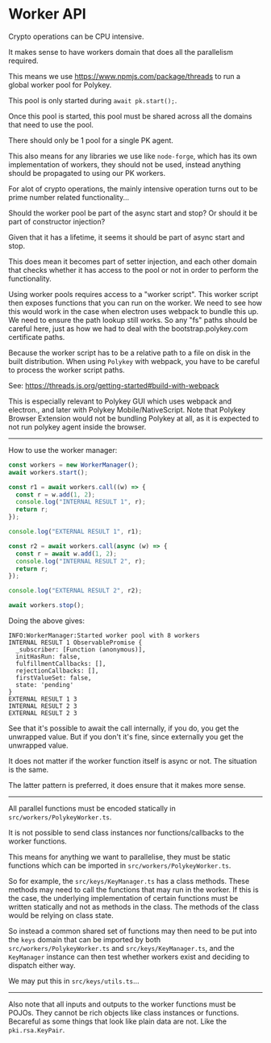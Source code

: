 # Worker API

Crypto operations can be CPU intensive.

It makes sense to have workers domain that does all the parallelism required.

This means we use https://www.npmjs.com/package/threads to run a global worker pool for Polykey.

This pool is only started during `await pk.start();`.

Once this pool is started, this pool must be shared across all the domains that need to use the pool.

There should only be 1 pool for a single PK agent.

This also means for any libraries we use like `node-forge`, which has its own implementation of workers, they should not be used, instead anything should be propagated to using our PK workers.

For alot of crypto operations, the mainly intensive operation turns out to be prime number related functionality...

Should the worker pool be part of the async start and stop? Or should it be part of constructor injection?

Given that it has a lifetime, it seems it should be part of async start and stop.

This does mean it becomes part of setter injection, and each other domain that checks whether it has access to the pool or not in order to perform the functionality.

Using worker pools requires access to a "worker script". This worker script then exposes functions that you can run on the worker. We need to see how this would work in the case when electron uses webpack to bundle this up. We need to ensure the path lookup still works. So any "fs" paths should be careful here, just as how we had to deal with the bootstrap.polykey.com certificate paths.

Because the worker script has to be a relative path to a file on disk in the built distribution. When using `Polykey` with webpack, you have to be careful to process the worker script paths.

See: https://threads.js.org/getting-started#build-with-webpack

This is especially relevant to Polykey GUI which uses webpack and electron., and later with Polykey Mobile/NativeScript. Note that Polykey Browser Extension would not be bundling Polykey at all, as it is expected to not run polykey agent inside the browser.

---

How to use the worker manager:

```ts
const workers = new WorkerManager();
await workers.start();

const r1 = await workers.call((w) => {
  const r = w.add(1, 2);
  console.log("INTERNAL RESULT 1", r);
  return r;
});

console.log("EXTERNAL RESULT 1", r1);

const r2 = await workers.call(async (w) => {
  const r = await w.add(1, 2);
  console.log("INTERNAL RESULT 2", r);
  return r;
});

console.log("EXTERNAL RESULT 2", r2);

await workers.stop();
```

Doing the above gives:

```
INFO:WorkerManager:Started worker pool with 8 workers
INTERNAL RESULT 1 ObservablePromise {
  _subscriber: [Function (anonymous)],
  initHasRun: false,
  fulfillmentCallbacks: [],
  rejectionCallbacks: [],
  firstValueSet: false,
  state: 'pending'
}
EXTERNAL RESULT 1 3
INTERNAL RESULT 2 3
EXTERNAL RESULT 2 3
```

See that it's possible to await the call internally, if you do, you get the unwrapped value. But if you don't it's fine, since externally you get the unwrapped value.

It does not matter if the worker function itself is async or not. The situation is the same.

The latter pattern is preferred, it does ensure that it makes more sense.

---

All parallel functions must be encoded statically in `src/workers/PolykeyWorker.ts`.

It is not possible to send class instances nor functions/callbacks to the worker functions.

This means for anything we want to parallelise, they must be static functions which can be imported in `src/workers/PolykeyWorker.ts`.

So for example, the `src/keys/KeyManager.ts` has a class methods. These methods may need to call the functions that may run in the worker. If this is the case, the underlying implementation of certain functions must be written statically and not as methods in the class. The methods of the class would be relying on class state.

So instead a common shared set of functions may then need to be put into the `keys` domain that can be imported by both `src/workers/PolykeyWorker.ts` and `src/keys/KeyManager.ts`, and the `KeyManager` instance can then test whether workers exist and deciding to dispatch either way.

We may put this in `src/keys/utils.ts`...

---

Also note that all inputs and outputs to the worker functions must be POJOs. They cannot be rich objects like class instances or functions. Becareful as some things that look like plain data are not. Like the `pki.rsa.KeyPair`.
